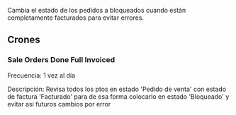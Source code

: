 Cambia el estado de los pedidos a bloqueados cuando están completamente facturados para evitar errores.

## Crones

### Sale Orders Done Full Invoiced

Frecuencia: 1 vez al día

Descripción: Revisa todos los ptos en estado 'Pedido de venta' con estado de factura 'Facturado' para de esa forma colocarlo en estado 'Bloqueado' y evitar así futuros cambios por error
